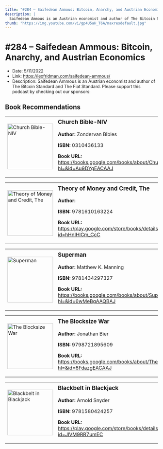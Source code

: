 ```yaml
---
title: "#284 – Saifedean Ammous: Bitcoin, Anarchy, and Austrian Economics"
description: |
  Saifedean Ammous is an Austrian economist and author of The Bitcoin Standard and The Fiat Standard. Please support this podcast by checking out our sponsors:"
thumb: "https://img.youtube.com/vi/gp4U5aH_T6A/maxresdefault.jpg"
---
```


# #284 – Saifedean Ammous: Bitcoin, Anarchy, and Austrian Economics

  - Date: 5/11/2022
  - Link: https://lexfridman.com/saifedean-ammous/
  - Description: Saifedean Ammous is an Austrian economist and author of The Bitcoin Standard and The Fiat Standard. Please support this podcast by checking out our sponsors:

## Book Recommendations

<table style="border: none;"><tr style="border: none;"><td style="border: none;"><img src="https://books.google.com/books/content?id=Au9DYgEACAAJ&printsec=frontcover&img=1&zoom=1&source=gbs_api" alt="Church Bible-NIV" width="150" style="vertical-align: top;"></td><td style="border: none; vertical-align: top;"><h3 style='margin-top: 5'>Church Bible-NIV</h3><p><strong>Author:</strong> Zondervan Bibles</p><p><strong>ISBN:</strong> 0310436133</p><p><strong>Book URL:</strong> <a href="https://books.google.com/books/about/Church_Bible_NIV.html?hl=&id=Au9DYgEACAAJ">https://books.google.com/books/about/Church_Bible_NIV.html?hl=&id=Au9DYgEACAAJ</a></p></td></tr></table>
<table style="border: none;"><tr style="border: none;"><td style="border: none;"><img src="https://books.google.com/books/content?id=hHnIHlCm_CcC&printsec=frontcover&img=1&zoom=1&edge=curl&source=gbs_api" alt="Theory of Money and Credit, The" width="150" style="vertical-align: top;"></td><td style="border: none; vertical-align: top;"><h3 style='margin-top: 5'>Theory of Money and Credit, The</h3><p><strong>Author:</strong> </p><p><strong>ISBN:</strong> 9781610163224</p><p><strong>Book URL:</strong> <a href="https://play.google.com/store/books/details?id=hHnIHlCm_CcC">https://play.google.com/store/books/details?id=hHnIHlCm_CcC</a></p></td></tr></table>
<table style="border: none;"><tr style="border: none;"><td style="border: none;"><img src="https://books.google.com/books/content?id=6wMeBgAAQBAJ&printsec=frontcover&img=1&zoom=1&edge=curl&source=gbs_api" alt="Superman" width="150" style="vertical-align: top;"></td><td style="border: none; vertical-align: top;"><h3 style='margin-top: 5'>Superman</h3><p><strong>Author:</strong> Matthew K. Manning</p><p><strong>ISBN:</strong> 9781434297327</p><p><strong>Book URL:</strong> <a href="https://books.google.com/books/about/Superman.html?hl=&id=6wMeBgAAQBAJ">https://books.google.com/books/about/Superman.html?hl=&id=6wMeBgAAQBAJ</a></p></td></tr></table>
<table style="border: none;"><tr style="border: none;"><td style="border: none;"><img src="https://books.google.com/books/content?id=6FdazgEACAAJ&printsec=frontcover&img=1&zoom=1&source=gbs_api" alt="The Blocksize War" width="150" style="vertical-align: top;"></td><td style="border: none; vertical-align: top;"><h3 style='margin-top: 5'>The Blocksize War</h3><p><strong>Author:</strong> Jonathan Bier</p><p><strong>ISBN:</strong> 9798721895609</p><p><strong>Book URL:</strong> <a href="https://books.google.com/books/about/The_Blocksize_War.html?hl=&id=6FdazgEACAAJ">https://books.google.com/books/about/The_Blocksize_War.html?hl=&id=6FdazgEACAAJ</a></p></td></tr></table>
<table style="border: none;"><tr style="border: none;"><td style="border: none;"><img src="https://books.google.com/books/content?id=JlVM9RR7umEC&printsec=frontcover&img=1&zoom=1&edge=curl&source=gbs_api" alt="Blackbelt in Blackjack" width="150" style="vertical-align: top;"></td><td style="border: none; vertical-align: top;"><h3 style='margin-top: 5'>Blackbelt in Blackjack</h3><p><strong>Author:</strong> Arnold Snyder</p><p><strong>ISBN:</strong> 9781580424257</p><p><strong>Book URL:</strong> <a href="https://play.google.com/store/books/details?id=JlVM9RR7umEC">https://play.google.com/store/books/details?id=JlVM9RR7umEC</a></p></td></tr></table>
